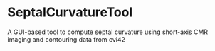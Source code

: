 # SeptalCurvatureTool
A GUI-based tool to compute septal curvature using short-axis CMR imaging and contouring data from cvi42
